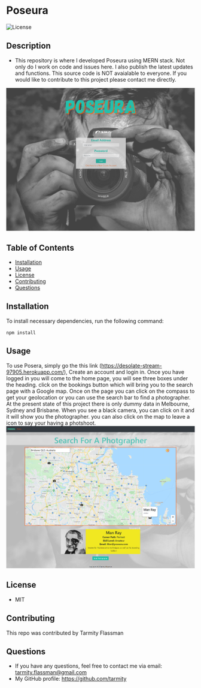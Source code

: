 # Poseura
![License](https://img.shields.io/github/license/tarmity/budget-tracker)

## Description
  * This repository is where I developed Poseura using MERN stack. Not only do I work on code and issues here. I also publish the latest updates and functions. This source code is NOT avaialable to everyone. If you would like to contribute to this project please contact me directly.
  
  ![img](https://github.com/Tarmity/poseura/blob/main/client/src/components/Images/loginPage.png?raw=true)
  

  ## Table of Contents
  * [Installation](#installation)
  * [Usage](#Usage)
  * [License](#License)
  * [Contributing](#Contributing)
  * [Questions](#Questions)
  

  ## Installation
  To install necessary dependencies, run the following command:
  
    npm install

  ## Usage
  To use Posera, simply go the this link (https://desolate-stream-97905.herokuapp.com/), Create an account and login in. Once you have logged in you will come to the home page, you will see three boxes under the heading.  click on the bookings button which will bring you to the search page with a Google map. Once on the page you can click on the compass to get your geolocation or you can use the search bar to find a photographer. At the present state of this project there is only dummy data in Melbourne, Sydney and Brisbane. When you see a black camera, you can click on it and it will show you the photographer. you can also click on the map to leave a icon to say your having a photshoot.
   ![img](https://github.com/Tarmity/poseura/blob/main/client/src/components/Images/searchPage.png?raw=true)
  
  ## License
  * MIT

  ## Contributing
  This repo was contributed by Tarmity Flassman

  ## Questions
  * If you have any questions, feel free to contact me via email: tarmity.flassman@gmail.com
  * My GitHub profile: https://github.com/tarmity
